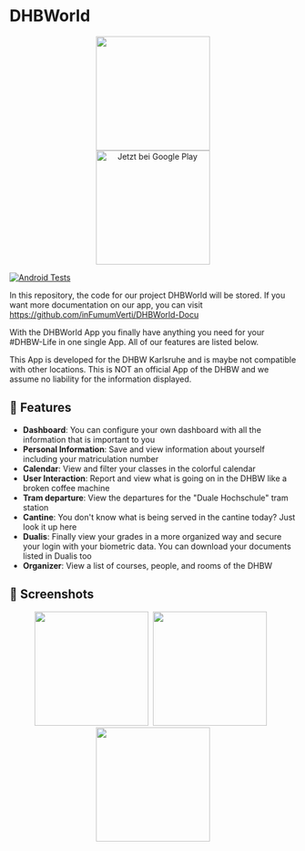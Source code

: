 # DHBWorld

<p align="center">
<img src="https://github.com/inFumumVerti/DHBWorld/raw/main/app/src/main/res/mipmap-xxxhdpi/ic_launcher.png" width="200">
<br>
<a href='https://play.google.com/store/apps/details?id=com.main.dhbworld'><img alt='Jetzt bei Google Play' src='https://play.google.com/intl/en_us/badges/static/images/badges/de_badge_web_generic.png' width="200"/></a>
</p>

[![Android Tests](https://github.com/inFumumVerti/DHBWorld/actions/workflows/android.yml/badge.svg?branch=main)](https://github.com/inFumumVerti/DHBWorld/actions/workflows/android.yml)

In this repository, the code for our project DHBWorld will be stored. If you want more documentation on our app, 
you can visit https://github.com/inFumumVerti/DHBWorld-Docu

With the DHBWorld App you finally have anything you need for your #DHBW-Life in one single App. All of our features are listed below.

This App is developed for the DHBW Karlsruhe and is maybe not compatible with other locations. This is NOT an official App of the DHBW and we assume no liability for the information displayed.

## 🚀 Features
* **Dashboard**: You can configure your own dashboard with all the information that is important to you
* **Personal Information**: Save and view information about yourself including your matriculation number
* **Calendar**: View and filter your classes in the colorful calendar
* **User Interaction**: Report and view what is going on in the DHBW like a broken coffee machine
* **Tram departure**: View the departures for the "Duale Hochschule" tram station
* **Cantine**: You don't know what is being served in the cantine today? Just look it up here
* **Dualis**: Finally view your grades in a more organized way and secure your login with your biometric data. You can download your documents listed in Dualis too
* **Organizer**: View a list of courses, people, and rooms of the DHBW

## 👀 Screenshots
<p align="center">
<img src="https://github.com/inFumumVerti/DHBWorld/raw/main/Screenshots/Dashboard.png" width="200">&nbsp;&nbsp;<img src="https://github.com/inFumumVerti/DHBWorld/raw/main/Screenshots/Kalender.png" width="200">&nbsp;&nbsp;<img src="https://github.com/inFumumVerti/DHBWorld/raw/main/Screenshots/Dualis.png" width="200">
</p>
